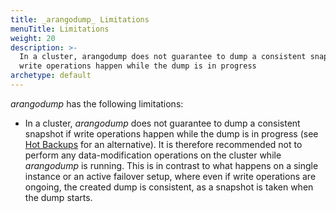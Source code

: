 ```yaml
---
title: _arangodump_ Limitations
menuTitle: Limitations
weight: 20
description: >-
  In a cluster, arangodump does not guarantee to dump a consistent snapshot if
  write operations happen while the dump is in progress
archetype: default
---
```

_arangodump_ has the following limitations:

- In a cluster, _arangodump_ does not guarantee to dump a consistent snapshot
  if write operations happen while the dump is in progress (see
  [Hot Backups](../../../operations/backup-and-restore.md#hot-backups) for an alternative). It is
  therefore recommended not to  perform any data-modification operations on the
  cluster while _arangodump_ is running. This is in contrast to what happens on
  a single instance or an active failover setup, where even if
  write operations are ongoing, the created dump is consistent, as a snapshot
  is taken when the dump starts.
